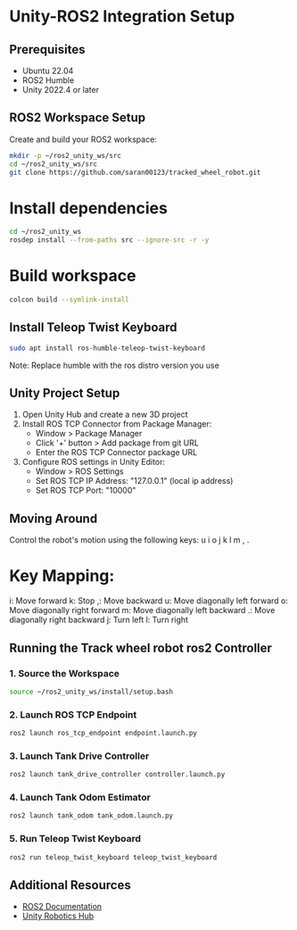# Unity-ROS2 Integration Setup

## Prerequisites

* Ubuntu 22.04
* ROS2 Humble
* Unity 2022.4 or later

## ROS2 Workspace Setup

Create and build your ROS2 workspace:

```bash
mkdir -p ~/ros2_unity_ws/src
cd ~/ros2_unity_ws/src
git clone https://github.com/saran00123/tracked_wheel_robot.git
```

# Install dependencies
```bash
cd ~/ros2_unity_ws
rosdep install --from-paths src --ignore-src -r -y
```

# Build workspace
```bash
colcon build --symlink-install
```

## Install Teleop Twist Keyboard

```bash
sudo apt install ros-humble-teleop-twist-keyboard
```
Note: Replace humble with the ros distro version you use 
## Unity Project Setup

1. Open Unity Hub and create a new 3D project
2. Install ROS TCP Connector from Package Manager:
   * Window > Package Manager
   * Click '+' button > Add package from git URL
   * Enter the ROS TCP Connector package URL
3. Configure ROS settings in Unity Editor:
   * Window > ROS Settings
   * Set ROS TCP IP Address: "127.0.0.1" (local ip address)
   * Set ROS TCP Port: "10000"

## Moving Around

Control the robot's motion using the following keys:
   u    i    o
   j    k    l
   m    ,    .

# Key Mapping:

i: Move forward
k: Stop
,: Move backward
u: Move diagonally left forward
o: Move diagonally right forward
m: Move diagonally left backward
.: Move diagonally right backward
j: Turn left
l: Turn right

## Running the Track wheel robot ros2 Controller

### 1. Source the Workspace

```bash
source ~/ros2_unity_ws/install/setup.bash
```

### 2. Launch ROS TCP Endpoint

```bash
ros2 launch ros_tcp_endpoint endpoint.launch.py
```

### 3. Launch Tank Drive Controller

```bash
ros2 launch tank_drive_controller controller.launch.py
```

### 4. Launch Tank Odom Estimator

```bash
ros2 launch tank_odom tank_odom.launch.py
```

### 5. Run Teleop Twist Keyboard

```bash
ros2 run teleop_twist_keyboard teleop_twist_keyboard
```

## Additional Resources

* [ROS2 Documentation](https://docs.ros.org/en/humble/)
* [Unity Robotics Hub](https://github.com/Unity-Technologies/Unity-Robotics-Hub)
